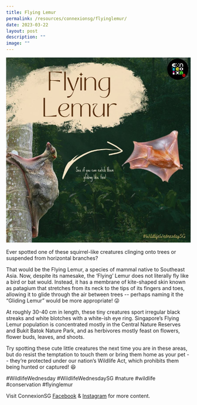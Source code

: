 ```yaml
---
title: Flying Lemur
permalink: /resources/connexionsg/flyinglemur/
date: 2023-03-22
layout: post
description: ""
image: ""
---
```

![](/images/connexionsg/2023/flying%20lemur.JPG)

Ever spotted one of these squirrel-like creatures clinging onto trees or suspended from horizontal branches?

That would be the Flying Lemur, a species of mammal native to Southeast Asia. Now, despite its namesake, the ‘Flying’ Lemur does not literally fly like a bird or bat would. Instead, it has a membrane of kite-shaped skin known as patagium that stretches from its neck to the tips of its fingers and toes, allowing it to glide through the air between trees -- perhaps naming it the “Gliding Lemur” would be more appropriate! 😜

At roughly 30-40 cm in length, these tiny creatures sport irregular black streaks and white blotches with a white-ish eye ring. Singapore’s Flying Lemur population is concentrated mostly in the Central Nature Reserves and Bukit Batok Nature Park, and as herbivores mostly feast on flowers, flower buds, leaves, and shoots.

Try spotting these cute little creatures the next time you are in these areas, but do resist the temptation to touch them or bring them home as your pet -- they’re protected under our nation’s Wildlife Act, which prohibits them being hunted or captured! 😆

#WildlifeWednesday #WildlifeWednesdaySG #nature #wildlife #conservation #flyinglemur

Visit ConnexionSG [Facebook](https://www.facebook.com/ConnexionSG) & [Instagram](https://www.instagram.com/connexionsg/) for more content.